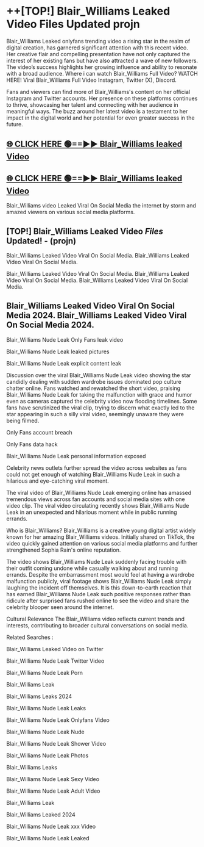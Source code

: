 # ++[TOP!] Blair_Williams Leaked Video Files Updated projn<br>

Blair_Williams Leaked onlyfans trending video a rising star in the realm of digital creation, has garnered significant attention with this recent video. Her creative flair and compelling presentation have not only captured the interest of her existing fans but have also attracted a wave of new followers. The video’s success highlights her growing influence and ability to resonate with a broad audience.
Where i can watch Blair_Williams Full Video? WATCH HERE! Viral Blair_Williams Full Video Instagram, Twitter (X), Discord.


Fans and viewers can find more of Blair_Williams's content on her official Instagram and Twitter accounts. Her presence on these platforms continues to thrive, showcasing her talent and connecting with her audience in meaningful ways. The buzz around her latest video is a testament to her impact in the digital world and her potential for even greater success in the future.


## [🌐 CLICK HERE 🟢==►► Blair_Williams leaked Video ](https://xnudes.xyz/go)

## [🌐 CLICK HERE 🟢==►► Blair_Williams leaked Video ](https://xnudes.xyz/go)



Blair_Williams video Leaked Viral On Social Media the internet by storm and amazed viewers on various social media platforms.


## [TOP!] Blair_Williams Leaked Video *Files* Updated! - (projn)

Blair_Williams Leaked Video Viral On Social Media. Blair_Williams Leaked Video Viral On Social Media.

Blair_Williams Leaked Video Viral On Social Media. Blair_Williams Leaked Video Viral On Social Media. Blair_Williams Leaked Video Viral On Social Media.


## Blair_Williams Leaked Video Viral On Social Media 2024. Blair_Williams Leaked Video Viral On Social Media 2024.
Blair_Williams Nude Leak Only Fans leak video

Blair_Williams Nude Leak leaked pictures

Blair_Williams Nude Leak explicit content leak

Discussion over the viral Blair_Williams Nude Leak video showing the star candidly dealing with sudden wardrobe issues dominated pop culture chatter online. Fans watched and rewatched the short video, praising Blair_Williams Nude Leak for taking the malfunction with grace and humor even as cameras captured the celebrity video now flooding timelines. Some fans have scrutinized the viral clip, trying to discern what exactly led to the star appearing in such a silly viral video, seemingly unaware they were being filmed.


Only Fans account breach

Only Fans data hack

Blair_Williams Nude Leak personal information exposed

Celebrity news outlets further spread the video across websites as fans could not get enough of watching Blair_Williams Nude Leak in such a hilarious and eye-catching viral moment.


The viral video of Blair_Williams Nude Leak emerging online has amassed tremendous views across fan accounts and social media sites with one video clip. The viral video circulating recently shows Blair_Williams Nude Leak in an unexpected and hilarious moment while in public running errands.


Who is Blair_Williams? Blair_Williams is a creative young digital artist widely known for her amazing Blair_Williams videos. Initially shared on TikTok, the video quickly gained attention on various social media platforms and further strengthened Sophia Rain's online reputation.

The video shows Blair_Williams Nude Leak suddenly facing trouble with their outfit coming undone while casually walking about and running errands. Despite the embarrassment most would feel at having a wardrobe malfunction publicly, viral footage shows Blair_Williams Nude Leak simply laughing the incident off themselves. It is this down-to-earth reaction that has earned Blair_Williams Nude Leak such positive responses rather than ridicule after surprised fans rushed online to see the video and share the celebrity blooper seen around the internet.

Cultural Relevance The Blair_Williams video reflects current trends and interests, contributing to broader cultural conversations on social media.

Related Searches :

Blair_Williams Leaked Video on Twitter

Blair_Williams Nude Leak Twitter Video

Blair_Williams Nude Leak Porn

Blair_Williams Leak 

Blair_Williams Leaks 2024

Blair_Williams Nude Leak Leaks

Blair_Williams Nude Leak Onlyfans Video

Blair_Williams Nude Leak Nude

Blair_Williams Nude Leak Shower Video

Blair_Williams Nude Leak Photos

Blair_Williams Leaks

Blair_Williams Nude Leak Sexy Video

Blair_Williams Nude Leak Adult Video

Blair_Williams Leak

Blair_Williams Leaked 2024

Blair_Williams Nude Leak xxx Video

Blair_Williams Nude Leak Leaked